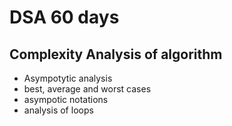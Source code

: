 # DSA 60 days 


## Complexity Analysis of algorithm

<ul>
<li> Asympotytic analysis </li>
<li> best, average and worst cases </li>
<li> asympotic notations</li>
<li> analysis of loops</li>
</ul>
<!-- <img src="Sushreesatarupa/DSA-60DAYS/IMG_20210710_014552.jpg"> -->
